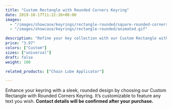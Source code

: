 ```yaml
---
title: "Custom Rectangle with Rounded Corners Keyring"
date: 2019-10-17T11:22:16+06:00
images:
  - "/images/showcase/keyrings/rectangle-rounded/square-rounded-corners.png"
  - "/images/showcase/keyrings/rectangle-rounded/animated.gif"

description: "Refine your key collection with our Custom Rectangle with Rounded Corners Keyring, perfect for adding a smooth, personalized touch."
price: "3.97"
colors: ["Custom"]
sizes: ["universal"]
draft: false
weight: 100

related_products: ["Chain Lube Applicator"]

---
```


Enhance your keyring with a sleek, rounded design by choosing our Custom Rectangle with Rounded Corners Keyring. It’s customizable to feature any text you wish. **Contact details will be confirmed after your purchase.**
